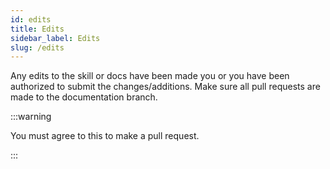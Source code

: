 ```yaml
---
id: edits
title: Edits
sidebar_label: Edits
slug: /edits
---
```






Any edits to the skill or docs have been made you or you have been authorized to submit the changes/additions. Make sure all pull requests are made to the documentation branch.

:::warning

You must agree to this to make a pull request.

:::

